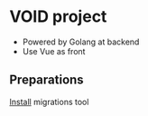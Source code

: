 # VOID project

- Powered by Golang at backend
- Use Vue as front

## Preparations

[Install](https://github.com/golang-migrate/migrate/tree/master/cmd/migrate) migrations tool

